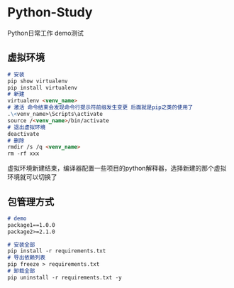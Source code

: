 # Python-Study
Python日常工作 demo测试



## 虚拟环境

```markdown
# 安装
pip show virtualenv
pip install virtualenv
# 新建
virtualenv <venv_name>
# 激活 命令结束会发现命令行提示符前缀发生变更 后面就是pip之类的使用了
.\<venv_name>\Scripts\activate
source /<venv_name>/bin/activate
# 退出虚拟环境
deactivate
# 删除
rmdir /s /q <venv_name>
rm -rf xxx
```

虚拟环境新建结束，编译器配置一些项目的python解释器，选择新建的那个虚拟环境就可以切换了



## 包管理方式

```markdown
# demo
package1==1.0.0
package2>=2.1.0
```

```markdown
# 安装全部
pip install -r requirements.txt
# 导出依赖列表
pip freeze > requirements.txt
# 卸载全部
pip uninstall -r requirements.txt -y
```


































